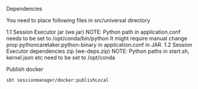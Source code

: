 Dependencies

   You need to place following files in src/universal directory

   1.1 Session Executor jar (we.jar)
       NOTE: Python path in application.conf needs to be set to /opt/conda/bin/python
         It might require manual change prop pythoncaretaker.python-binary in application.conf in JAR.
   1.2 Session Executor dependencies zip (we-deps.zip)
       NOTE: Python paths in start.sh, kernel.json etc need to be set to /opt/conda

Publish docker

```
sbt sessionmanager/docker:publishLocal
```
